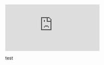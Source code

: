 <embed src="https://wakatime.com/share/@cc367603-282b-4c8c-85e9-3e0ef362b7f5/17ced1a1-724e-48c8-b235-4676b52c9cb5.svg"></embed>

test

